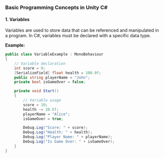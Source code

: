 

### Basic Programming Concepts in Unity C#

#### 1. Variables
Variables are used to store data that can be referenced and manipulated in a program. In C#, variables must be declared with a specific data type.

**Example:**

```csharp
public class VariableExample : MonoBehaviour
{
    // Variable declaration
    int score = 0;
    [SerializeField] float health = 100.0f;
    public string playerName = "John";
    private bool isGameOver = false;

    private void Start()
    {
        // Variable usage
        score = 10;
        health -= 20.5f;
        playerName = "Alice";
        isGameOver = true;

        Debug.Log("Score: " + score);
        Debug.Log("Health: " + health);
        Debug.Log("Player Name: " + playerName);
        Debug.Log("Is Game Over: " + isGameOver);
    }
}
```

